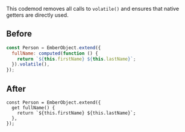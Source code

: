 This codemod removes all calls to `volatile()` and ensures that native getters are directly used.

## Before

```jsx
const Person = EmberObject.extend({
  fullName: computed(function () {
    return `${this.firstName} ${this.lastName}`;
  }).volatile(),
});
```

## After

```tsx
const Person = EmberObject.extend({
  get fullName() {
    return `${this.firstName} ${this.lastName}`;
  },
});
```
